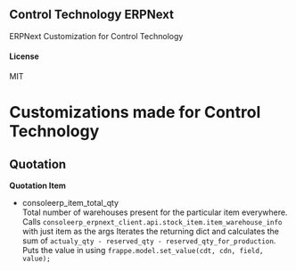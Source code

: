 ## Control Technology ERPNext

ERPNext Customization for Control Technology

#### License

MIT

# Customizations made for Control Technology

## Quotation

**Quotation Item**
- consoleerp_item_total_qty  
   Total number of warehouses present for the particular item everywhere.
   Calls `consoleerp_erpnext_client.api.stock_item.item_warehouse_info` with just item as the args
   Iterates the returning dict and calculates the sum of `actualy_qty - reserved_qty - reserved_qty_for_production`. 
   Puts the value in using `frappe.model.set_value(cdt, cdn, field, value);`